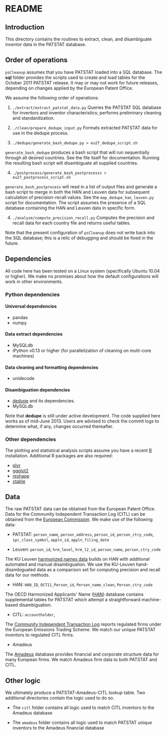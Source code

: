 README
=================

Introduction
---------------

This directory contains the routines to extract, clean, and disambiguate inventor data in the PATSTAT database. 


Order of operations
-------------------

`psCleanup` assumes that you have PATSTAT loaded into a SQL database. The **sql** folder provides the scripts used to create and load tables for the October 2011 PATSTAT release. It may or may not work for future releases, depending on changes applied by the European Patent Office. 

We assume the following order of operations:

1. `./extract/extract_patstat_data.py`
Queries the PATSTAT SQL database for inventors and inventor characteristics; performs preliminary cleaning and standardization.

2. `./clean/prepare_dedupe_input.py`
Formats extracted PATSTAT data for use in the dedupe process.

3. `./dedupe/generate_bash_dedupe.py > eu27_dedupe_script.sh`

`generate_bash_dedupe` produces a bash script that will run
sequentially through all desired countries. See the file itself for
documentation. Running the resulting bash script will disambiguate all
supplied countries.

4. `./postprocess/generate_bash_postprocesss > eu27_postprocess_script.sh` 

`generate_bash_postprocess` will read in a list of output files and generate a bash script to merge in both the HAN and Leuven data for subsequent calculation of precision-recall values. See the `map_dedupe_han_leuven.py` script for documentation. The script assumes the presence of a SQL database containing the HAN and Leuven data in specific form.

4. `./analyze/compute_precision_recall.py`
Computes the precision and recall data for each country file and returns useful tables.

Note that the present configuration of `psCleanup` does not write back into the SQL database; this is a relic of debugging and should be fixed in the future. 



Dependencies
--------------------

All code here has been tested on a Linux system (specifically
Ubuntu 10.04 or higher). We make no promises about how the default
configurations will work in other environments. 

### Python dependencies
#### Universal dependencies
- pandas
- numpy

#### Data extract dependencies
- MySQLdb
- iPython v0.13 or higher (for parallelization of cleaning on multi-core machines)

#### Data cleaning and formatting dependencies
- unidecode

#### Disambiguation dependencies
- [dedupe](https://github.com/open-city/dedupe) and its dependencies. 
- MySQLdb

Note that **dedupe** is still under active development. The code supplied here works as of mid-June 2013. Users are advised to check the commit logs to determine what, if any, changes occurred thereafter. 

### Other dependencies

The plotting and statistical analysis scripts assume you have a recent [R](http://r-project.org) installation. Additional R packages are also required:

- [plyr](http://plyr.had.co.nz/)
- [ggplot2](http://ggplot2.org/)
- [reshape](http://had.co.nz/reshape/)
- [xtable](http://cran.r-project.org/web/packages/xtable/index.html)

Data
---------------
The raw PATSTAT data can be obtained from the European Patent Office. Data for the Community Independent Transaction Log (CITL) can be obtained from the [European Commission](http://ec.europa.eu/environment/ets/). 
We make use of the following data:

- PATSTAT: `person_name`, `person_address`, `person_id`, `person_ctry_code`, `ipc_class_symbol`, `appln_id`, `appln_filing_date`

- Leuven: `person_id`, `hrm_level`, `hrm_l2_id`, `person_name`, `person_ctry_code`

The KU Leuven [harmonized names data](http://www.ecoom.be/en/EEE-PPAT) builds on HAN with additional automated and manual disambiguation. We use the KU-Leuven hand-disambiguated data as a comparison set for computing precision and recall data for our methods. 

- HAN: `HAN_ID`, `OCT11_Person_id`, `Person_name_clean`, `Person_ctry_code`

The OECD Harmonized Applicants' Name ([HAN](http://www.oecd.org/sti/inno/oecdpatentdatabases.htm)) database contains supplemental tables for PATSTAT which attempt a straightforward machine-based disambiguation.

- CITL: `accountholder`, 

The [Community Independent Transaction Log](http://ec.europa.eu/environment/ets/) reports regulated firms under the European Emissions Trading Scheme. We match our unique PATSTAT inventors to regulated CITL firms. 

- Amadeus

The [Amadeus](https://amadeus.bvdinfo.com/version-2013617/home.serv?product=amadeusneo) database provides financial and corporate structure data for many European firms. We match Amadeus firm data to both PATSTAT and CITL. 


Other logic
------------------------

We ultimately produce a PATSTAT-Amadeus-CITL lookup table. Two additional directories contain the logic used to do so.

- The `citl` folder contains all logic used to match CITL inventors to the Amadeus database

- The `amadeus` folder contains all logic used to match PATSTAT unique inventors to the Amadeus financial database
